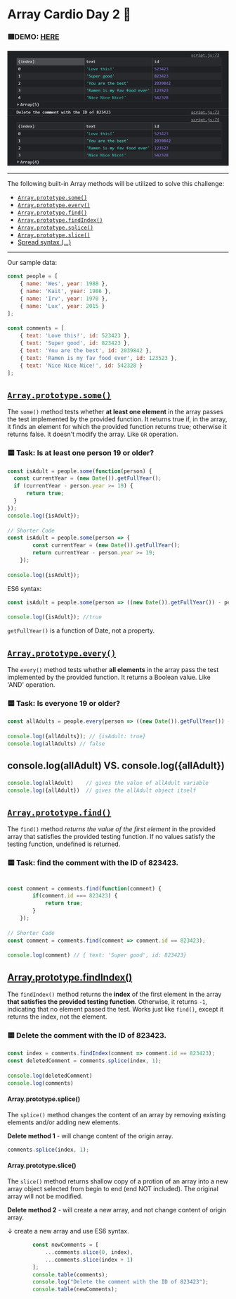 # Array Cardio Day 2 💪

### 🟥DEMO: [HERE](https://mitzelldone.github.io/JavaScript30/The%2030%20Projects/07%20-%20Array%20Cardio%20Day%202/index.html)

![Demo](../07%20-%20Array%20Cardio%20Day%202/demo.PNG)

---

The following built-in Array methods will be utilized to solve this challenge:

- [`Array.prototype.some()`](https://developer.mozilla.org/en-US/docs/Web/JavaScript/Reference/Global_Objects/Array/some)
- [`Array.prototype.every()`](https://developer.mozilla.org/en-US/docs/Web/JavaScript/Reference/Global_Objects/Array/every)
- [`Array.prototype.find()`](https://developer.mozilla.org/en-US/docs/Web/JavaScript/Reference/Global_Objects/Array/find)
- [`Array.prototype.findIndex()`](https://developer.mozilla.org/en-US/docs/Web/JavaScript/Reference/Global_Objects/Array/findIndex)
- [`Array.prototype.splice()`](https://developer.mozilla.org/en-US/docs/Web/JavaScript/Reference/Global_Objects/Array/splice)
- [`Array.prototype.slice()`](https://developer.mozilla.org/en-US/docs/Web/JavaScript/Reference/Global_Objects/Array/slice)
- [Spread syntax (...)](https://developer.mozilla.org/en-US/docs/Web/JavaScript/Reference/Global_Objects/Array/every)

---

Our sample data:

```Javascript
const people = [
    { name: 'Wes', year: 1988 },
    { name: 'Kait', year: 1986 },
    { name: 'Irv', year: 1970 },
    { name: 'Lux', year: 2015 }
];

const comments = [
    { text: 'Love this!', id: 523423 },
    { text: 'Super good', id: 823423 },
    { text: 'You are the best', id: 2039842 },
    { text: 'Ramen is my fav food ever', id: 123523 },
    { text: 'Nice Nice Nice!', id: 542328 }
];
```

## [`Array.prototype.some()`](https://developer.mozilla.org/en-US/docs/Web/JavaScript/Reference/Global_Objects/Array/some)

The `some()` method tests whether **at least one element** in the array passes the test implemented by the provided function. It returns true if, in the array, it finds an element for which the provided function returns true; otherwise it returns false. It doesn't modify the array. Like `OR` operation.

### 🟨 Task: Is at least one person 19 or older?

```Javascript
const isAdult = people.some(function(person) {
  const currentYear = (new Date()).getFullYear();
  if (currentYear - person.year >= 19) {
      return true;
  }
});
console.log({isAdult});

// Shorter Code
const isAdult = people.some(person => {
        const currentYear = (new Date()).getFullYear();
        return currentYear - person.year >= 19;
    });

console.log({isAdult});
```

ES6 syntax:

```Javascript
const isAdult = people.some(person => ((new Date()).getFullYear()) - person.year >= 19);

console.log({isAdult}); //true
```

`getFullYear()` is a function of Date, not a property.

## [`Array.prototype.every()`](https://developer.mozilla.org/en-US/docs/Web/JavaScript/Reference/Global_Objects/Array/every)

The `every()` method tests whether **all elements** in the array pass the test implemented by the provided function. It returns a Boolean value. Like 'AND' operation.

### 🟨 Task: Is everyone 19 or older?

```Javascript
const allAdults = people.every(person => ((new Date()).getFullYear()) - person.year >= 19);

console.log({allAdults}); // {isAdult: true}
console.log(allAdults) // false
```

## console.log(allAdult) VS. console.log({allAdult})

```Javascript
console.log(allAdult)    // gives the value of allAdult variable
console.log({allAdult})  // gives the allAdult object itself
```

## [`Array.prototype.find()`](https://developer.mozilla.org/en-US/docs/Web/JavaScript/Reference/Global_Objects/Array/find)

The `find()` method _returns the value of the first element_ in the provided array that satisfies the provided testing function. If no values satisfy the testing function, undefined is returned.

### 🟨 Task: find the comment with the ID of 823423.

```JavaScript

const comment = comments.find(function(comment) {
        if(comment.id === 823423) {
            return true;
        }
    });

// Shorter Code
const comment = comments.find(comment => comment.id == 823423);

console.log(comment) // { text: 'Super good', id: 823423}
```

## [Array.prototype.findIndex()](https://developer.mozilla.org/en-US/docs/Web/JavaScript/Reference/Global_Objects/Array/findIndex)

The `findIndex()` method returns the **index** of the first element in the array **that satisfies the provided testing function**. Otherwise, it returns `-1`, indicating that no element passed the test. Works just like `find()`, except it returns the index, not the element.

### 🟨 Delete the comment with the ID of 823423.

```Javascript
const index = comments.findIndex(comment => comment.id == 823423);
const deletedComment = comments.splice(index, 1);

console.log(deletedComment)
console.log(comments)
```

#### Array.prototype.splice()

The `splice()` method changes the content of an array by removing existing elements and/or adding new elements.

**Delete method 1** - will change content of the origin array.

```Javascript
comments.splice(index, 1);
```

#### Array.prototype.slice()

The `slice()` method returns shallow copy of a protion of an array into a new array object selected from begin to end (end NOT included). The original array will not be modified.

**Delete method 2** - will create a new array, and not change content of origin array.

↓ create a new array and use ES6 syntax.

```Javascript
        const newComments = [
            ...comments.slice(0, index),
            ...comments.slice(index + 1)
        ];
        console.table(comments);
        console.log("Delete the comment with the ID of 823423");
        console.table(newComments);
```
